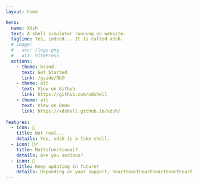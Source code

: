 ```yaml
---
layout: home

hero:
  name: Xdsh
  text: A shell simulator running on website.
  tagline: Yes, indeed... It is called xdsh.
  # image:
  #   src: /logo.png
  #   alt: VitePress
  actions:
    - theme: brand
      text: Get Started
      link: /guide/简介
    - theme: alt
      text: View on Github
      link: https://github.com/xdshell
    - theme: alt
      text: View on Demo
      link: https://xdshell.github.io/xdsh/
  
features:
  - icon: 🤣
    title: Not real...
    details: Yes, xdsh is a fake shell.
  - icon: 🧎‍♂️
    title: Multifunctional?
    details: Are you serious?
  - icon: 🏃
    title: Keep updating in future!
    details: Depending on your support, heartheartheartheartheartheart and wink.
---
```

